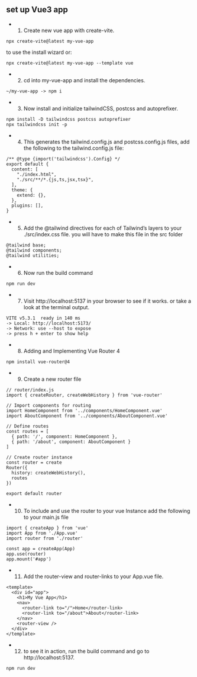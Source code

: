 ## set up Vue3 app

- 1. Create new vue app with create-vite.

```
npx create-vite@latest my-vue-app
```
to use the install wizard or:
```
npx create-vite@latest my-vue-app --template vue

```
- 2. cd into my-vue-app and install the dependencies.
```
~/my-vue-app -> npm i
```
- 3. Now install and initialize tailwindCSS, postcss and autoprefixer.
```
npm install -D tailwindcss postcss autoprefixer
npx tailwindcss init -p
```
- 4. This generates the tailwind.config.js and postcss.config.js files, add the following to the tailwind.config.js file: 
```
/** @type {import('tailwindcss').Config} */
export default {
  content: [
    "./index.html",
    "./src/**/*.{js,ts,jsx,tsx}",
  ],
  theme: {
    extend: {},
  },
  plugins: [],
}

```
- 5. Add the @tailwind directives for each of Tailwind’s layers to your ./src/index.css file.
you will have to make this file in the src folder
```
@tailwind base;
@tailwind components;
@tailwind utilities;
```
- 6. Now run the build command
```
npm run dev
```
- 7. Visit http://localhost:5137 in your browser to see if it works. or take a look at the terminal output.
```
VITE v5.3.1  ready in 140 ms
-> Local: http://localhost:5173/
-> Network: use --host to expose
-> press h + enter to show help
```
- 8. Adding and Implementing Vue Router 4

```
npm install vue-router@4
```
- 9. Create a new router file
```
// router/index.js
import { createRouter, createWebHistory } from 'vue-router'

// Import components for routing
import HomeComponent from '../components/HomeComponent.vue'
import AboutComponent from '../components/AboutComponent.vue'

// Define routes
const routes = [
  { path: '/', component: HomeComponent },
  { path: '/about', component: AboutComponent }
]

// Create router instance
const router = create
Router({
  history: createWebHistory(),
  routes
})

export default router
```
- 10. To include and use the router to your vue Instance add the following to your main.js file
```
import { createApp } from 'vue'
import App from './App.vue'
import router from './router'

const app = createApp(App)
app.use(router)
app.mount('#app')
```
- 11. Add the router-view and router-links to your App.vue file.
```
<template>
  <div id="app">
    <h1>My Vue App</h1>
    <nav>
      <router-link to="/">Home</router-link>
      <router-link to="/about">About</router-link>
    </nav>
    <router-view />
  </div>
</template>
```
- 12. to see it in action, run the build command and go to http://localhost:5137.
```
npm run dev
```
